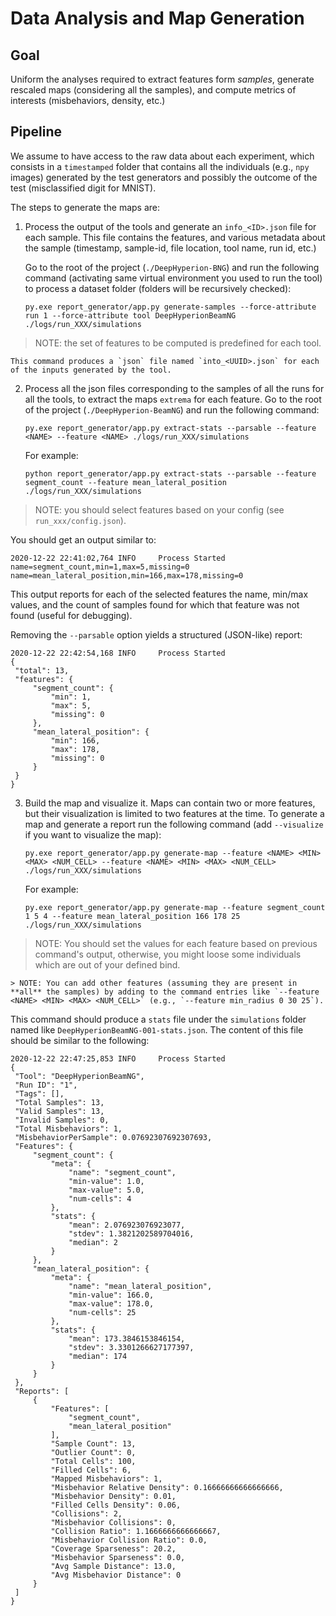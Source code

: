 # Data Analysis and Map Generation

## Goal

Uniform the analyses required to extract features form _samples_, generate rescaled maps (considering all the samples), 
and compute metrics of interests (misbehaviors, density, etc.)

## Pipeline

We assume to have access to the raw data about each experiment, which consists in a `timestamped` folder that
contains all the individuals (e.g., `npy` images) generated by the test generators and possibly the outcome of the
test (misclassified digit for MNIST).

The steps to generate the maps are:

1. Process the output of the tools and generate an `info_<ID>.json` file for each sample. This file contains the features, and various metadata about the sample (timestamp, sample-id, file location, tool name, run id, etc.)

   Go to the root of the project (`./DeepHyperion-BNG`) and run the following command (activating same virtual environment you used to run the tool) to process a dataset folder (folders will be recursively checked):

   ```
   py.exe report_generator/app.py generate-samples --force-attribute run 1 --force-attribute tool DeepHyperionBeamNG ./logs/run_XXX/simulations
   ```
> NOTE: the set of features to be computed is predefined for each tool.

    This command produces a `json` file named `into_<UUID>.json` for each of the inputs generated by the tool.
    
2. Process all the json files corresponding to the samples of all the runs for all the tools, to extract the maps `extrema` for each feature. Go to the root of the project (`./DeepHyperion-BeamNG`) and run the following command:

   ```
   py.exe report_generator/app.py extract-stats --parsable --feature <NAME> --feature <NAME> ./logs/run_XXX/simulations
   ```
   For example:

   ```
   python report_generator/app.py extract-stats --parsable --feature segment_count --feature mean_lateral_position ./logs/run_XXX/simulations
   ```
> NOTE: you should select features based on your config (see `run_xxx/config.json`).

  You should get an output similar to:
  
  ```
2020-12-22 22:41:02,764 INFO     Process Started
name=segment_count,min=1,max=5,missing=0
name=mean_lateral_position,min=166,max=178,missing=0
  ```
  
   This output reports for each of the selected features the name, min/max values, and the count of samples found for which that feature was not found (useful for debugging).

   Removing the `--parsable` option yields a structured (JSON-like) report:

   ```
2020-12-22 22:42:54,168 INFO     Process Started
{
    "total": 13,
    "features": {
        "segment_count": {
            "min": 1,
            "max": 5,
            "missing": 0
        },
        "mean_lateral_position": {
            "min": 166,
            "max": 178,
            "missing": 0
        }
    }
}
   ```

3. Build the map and visualize it. Maps can contain two or more features, but their visualization is limited to two features at the time. To generate a map and generate a report run the following command (add `--visualize` if you want to visualize the map):

   ```
   py.exe report_generator/app.py generate-map --feature <NAME> <MIN> <MAX> <NUM_CELL> --feature <NAME> <MIN> <MAX> <NUM_CELL> ./logs/run_XXX/simulations
   ```
   For example:

   ```
   py.exe report_generator/app.py generate-map --feature segment_count 1 5 4 --feature mean_lateral_position 166 178 25 ./logs/run_XXX/simulations
   ```
> NOTE: You should set the <MIN> <MAX> values for each feature based on previous command's output, otherwise, you might loose some individuals which are out of your defined bind.  
    
    > NOTE: You can add other features (assuming they are present in **all** the samples) by adding to the command entries like `--feature <NAME> <MIN> <MAX> <NUM_CELL>` (e.g., `--feature min_radius 0 30 25`).

   This command should produce a `stats` file under the `simulations` folder named like `DeepHyperionBeamNG-001-stats.json`. The content of this file should be similar to the following:
   
   ```
   2020-12-22 22:47:25,853 INFO     Process Started
{
    "Tool": "DeepHyperionBeamNG",
    "Run ID": "1",
    "Tags": [],
    "Total Samples": 13,
    "Valid Samples": 13,
    "Invalid Samples": 0,
    "Total Misbehaviors": 1,
    "MisbehaviorPerSample": 0.07692307692307693,
    "Features": {
        "segment_count": {
            "meta": {
                "name": "segment_count",
                "min-value": 1.0,
                "max-value": 5.0,
                "num-cells": 4
            },
            "stats": {
                "mean": 2.076923076923077,
                "stdev": 1.3821202589704016,
                "median": 2
            }
        },
        "mean_lateral_position": {
            "meta": {
                "name": "mean_lateral_position",
                "min-value": 166.0,
                "max-value": 178.0,
                "num-cells": 25
            },
            "stats": {
                "mean": 173.3846153846154,
                "stdev": 3.3301266627177397,
                "median": 174
            }
        }
    },
    "Reports": [
        {
            "Features": [
                "segment_count",
                "mean_lateral_position"
            ],
            "Sample Count": 13,
            "Outlier Count": 0,
            "Total Cells": 100,
            "Filled Cells": 6,
            "Mapped Misbehaviors": 1,
            "Misbehavior Relative Density": 0.16666666666666666,
            "Misbehavior Density": 0.01,
            "Filled Cells Density": 0.06,
            "Collisions": 2,
            "Misbehavior Collisions": 0,
            "Collision Ratio": 1.1666666666666667,
            "Misbehavior Collision Ratio": 0.0,
            "Coverage Sparseness": 20.2,
            "Misbehavior Sparseness": 0.0,
            "Avg Sample Distance": 13.0,
            "Avg Misbehavior Distance": 0
        }
    ]
}
```